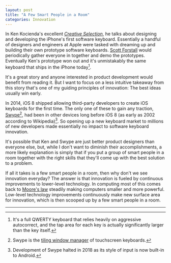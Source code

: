 ```yaml
---
layout: post
title: "A Few Smart People in a Room"
categories: Innovation
---
```


In Ken Kocienda's excellent [*Creative Selection*](http://creativeselection.io/), he talks about designing and developing the iPhone's first software keyboard. Essentially a handful of designers and engineers at Apple were tasked with dreaming up and building their own prototype software keyboards. [Scott Forstall](https://en.wikipedia.org/wiki/Scott_Forstall) would periodically gather everyone in together and demo the prototypes. Eventually Ken's prototype won out and it's unmistakably the same keyboard that ships in the iPhone today[^keyboard].

It's a great story and anyone interested in product development would benefit from reading it. But I want to focus on a less intuitive takeaway from this story that's one of my guiding principles of innovation: The best ideas usually win early.

In 2014, iOS 8 shipped allowing third-party developers to create iOS keyboards for the first time. The only one of these to gain any traction, [Swype](https://en.wikipedia.org/wiki/Swype)[^tiling], had been in other devices long before iOS 8 (as early as 2002 according to Wikipedia)[^swype]. So opening up a new keyboard market to millions of new developers made essentially no impact to software keyboard innovation.

It's possible that Ken and Swype are just better product designers than everyone else, but, while I don't want to diminish their accomplishments, a more likely explanation is simply that if you put a group of smart people in a room together with the right skills that they'll come up with the best solution to a problem.

If all it takes is a few smart people in a room, then why don't we see innovation everyday? The answer is that innovation is fueled by continuous improvements to lower-level technology. In computing most of this comes back to [Moore's law](https://en.wikipedia.org/wiki/Moore%27s_law) steadily making computers smaller and more powerful. Low-level technology improvements continuously make new surface area for innovation, which is then scooped up by a few smart people in a room.

* * *

[^keyboard]: It's a full QWERTY keyboard that relies heavily on aggressive autocorrect, and the tap area for each key is actually significantly larger than the key itself.

[^tiling]: Swype is the [tiling window manager](https://en.wikipedia.org/wiki/Tiling_window_manager) of touchscreen keyboards.

[^swype]: Development of Swype halted in 2018 as its style of input is now built-in to Android.
